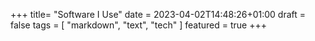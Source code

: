 +++
title= "Software I Use"
date = 2023-04-02T14:48:26+01:00
draft =  false
tags = [
    "markdown",
    "text",
    "tech"
]
featured = true
+++


